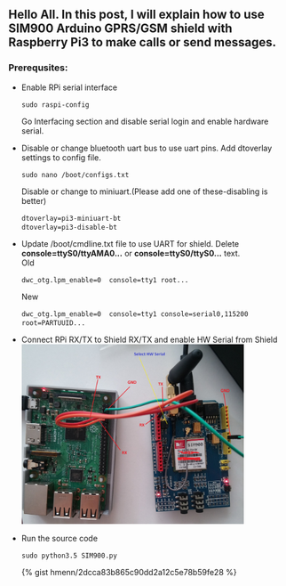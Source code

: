 ## Hello All. In this post, I will explain how to use SIM900 Arduino GPRS/GSM shield with Raspberry Pi3 to make calls or send messages.

### Prerequsites:
* Enable RPi serial interface
    ```
    sudo raspi-config
    ```
    Go Interfacing section and disable serial login and enable hardware serial.

* Disable or change bluetooth uart bus to use uart pins. Add dtoverlay settings to config file.
    ```
    sudo nano /boot/configs.txt
    ```
    Disable or change to miniuart.(Please add one of these-disabling is better)
    ```
    dtoverlay=pi3-miniuart-bt
    dtoverlay=pi3-disable-bt
    ```

* Update /boot/cmdline.txt file to use UART for shield. Delete **console=ttyS0/ttyAMA0...** or **console=ttyS0/ttyS0...** text.  
    Old
    ```
    dwc_otg.lpm_enable=0  console=tty1 root...
    ```

    New
    ```
    dwc_otg.lpm_enable=0  console=tty1 console=serial0,115200 root=PARTUUID...

* Connect RPi RX/TX to Shield RX/TX and enable HW Serial from Shield  
     <img src="../resources/SIM900.jpg" width="400"/>
* Run the source code
    ```linux
    sudo python3.5 SIM900.py
    ```
    {% gist hmenn/2dcca83b865c90dd2a12c5e78b59fe28 %}


